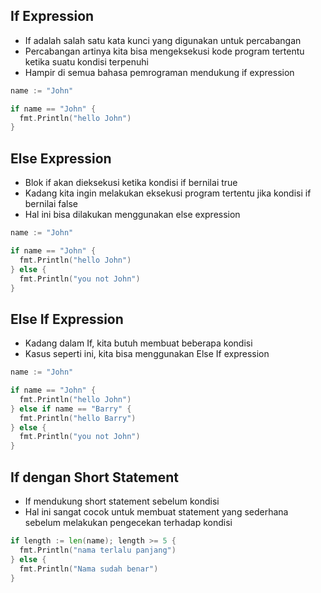 ## If Expression
- If adalah salah satu kata kunci yang digunakan untuk percabangan
- Percabangan artinya kita bisa mengeksekusi kode program tertentu ketika suatu kondisi terpenuhi
- Hampir di semua bahasa pemrograman mendukung if expression

```go
name := "John"

if name == "John" {
  fmt.Println("hello John")
}
```

## Else Expression
- Blok if akan dieksekusi ketika kondisi if bernilai true
- Kadang kita ingin melakukan eksekusi program tertentu jika kondisi if bernilai false
- Hal ini bisa dilakukan menggunakan else expression

```go
name := "John"

if name == "John" {
  fmt.Println("hello John")
} else {
  fmt.Println("you not John")
}
```

## Else If Expression
- Kadang dalam If, kita butuh membuat beberapa kondisi
- Kasus seperti ini, kita bisa menggunakan Else If expression

```go
name := "John"

if name == "John" {
  fmt.Println("hello John")
} else if name == "Barry" {
  fmt.Println("hello Barry")
} else {
  fmt.Println("you not John")
}
```

## If dengan Short Statement
- If mendukung short statement sebelum kondisi
- Hal ini sangat cocok untuk membuat statement yang sederhana sebelum melakukan pengecekan terhadap kondisi

```go
if length := len(name); length >= 5 {
  fmt.Println("nama terlalu panjang")
} else {
  fmt.Println("Nama sudah benar")
}
```
